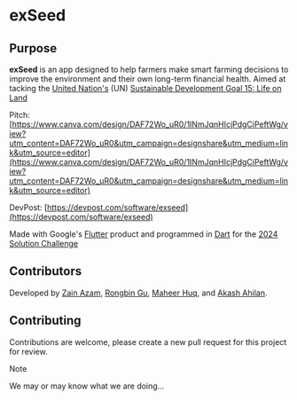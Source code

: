 # exSeed

## Purpose
**exSeed** is an app designed to help farmers make smart farming decisions to improve the environment and their own long-term financial health. Aimed at tacking the [United Nation's](https://www.un.org/en/) (UN) [Sustainable Development Goal 15: Life on Land](https://ourworldindata.org/sdgs/life-on-land)

Pitch: [https://www.canva.com/design/DAF72Wo_uR0/1INmJqnHIcjPdgCiPeftWg/view?utm_content=DAF72Wo_uR0&utm_campaign=designshare&utm_medium=link&utm_source=editor](https://www.canva.com/design/DAF72Wo_uR0/1INmJqnHIcjPdgCiPeftWg/view?utm_content=DAF72Wo_uR0&utm_campaign=designshare&utm_medium=link&utm_source=editor)

DevPost: [https://devpost.com/software/exseed](https://devpost.com/software/exseed)

Made with Google's [Flutter](https://docs.flutter.dev/) product and programmed in [Dart](https://dart.dev/) for the [2024 Solution Challenge](https://developers.google.com/community/gdsc-solution-challenge)

## Contributors

Developed by [Zain Azam](https://github.com/zainthemaynnn), [Rongbin Gu](https://github.com/Rongbin99), [Maheer Huq](https://github.com/Maheer96), and [Akash Ahilan](https://github.com/yeboiakash).

## Contributing

Contributions are welcome, please create a new pull request for this project for review.

> [!NOTE]
> We may or may know what we are doing...
